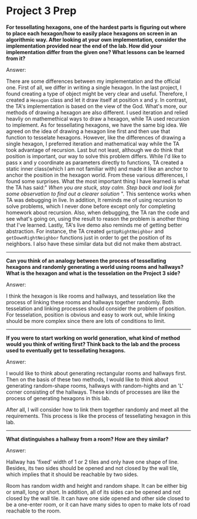 # Project 3 Prep

**For tessellating hexagons, one of the hardest parts is figuring out where to place each hexagon/how to easily place hexagons on screen in an algorithmic way.
After looking at your own implementation, consider the implementation provided near the end of the lab.
How did your implementation differ from the given one? What lessons can be learned from it?**

Answer:

There are some differences between my implementation and the official one.
First of all, we differ in writing a single hexagon. In the last project, I found creating a type of object might be very clear and useful. Therefore, I created a `Hexagon` class and let it draw itself at position x and y. In contrast, the TA's implementation is based on the view of the God. What's more, our methods of drawing a hexagon are also different. I used iteration and relied heavliy on mathemethical ways to draw a hexagon, while TA used recursion to implement.
As for tessellating hexagons, we have the same big idea. We agreed on the idea of drawing a hexagon line first and then use that function to tesselate hexagons. However, like the differences of drawing a single hexagon, I preferred iteration and mathematical way while the TA took advantage of recursion.
Last but not least, although we do think that position is important, our way to solve this problem differs. While I'd like to pass x and y coordinate as parameters directly to functions, TA created a static inner class(which I am not familiar with) and made it like an anchor to anchor the position in the hexagon world.
From these various differences, I found some surprises. What the most important thing I have learned is what the TA has said:" *When you are stuck, stay calm. Step back and look for some observation to find out a clearer solution* ". This sentence works when TA was debugging in live. In addition, It reminds me of using recursion to solve problems, which I never done before except only for completing homework about recursion. Also, when debugging, the TA ran the code and see what's going on, using the result to reason the problem is another thing that I've learned. Lastly, TA's live demo also reminds me of getting better abstraction. For instance, the TA created `getUpRightNeighbor` and `getDownRightNeighbor` functions just in order to get the position of its neighbors. I also have these similar data but did not make them abstract.

-----

**Can you think of an analogy between the process of tessellating hexagons and randomly generating a world using rooms and hallways?
What is the hexagon and what is the tesselation on the Project 3 side?**

Answer:

I think the hexagon is like rooms and hallways, and tesselation like the process of linking these rooms and hallways together randomly.
Both tesselation and linking processes should consider the problem of position. For tesselation, position is obvious and easy to
work out, while linking should be more complex since there are lots of conditions to limit.

-----
**If you were to start working on world generation, what kind of method would you think of writing first? 
Think back to the lab and the process used to eventually get to tessellating hexagons.**

Answer:

I would like to think about generating rectangular rooms and hallways first. Then on the basis of these two methods, 
I would like to think about generating random-shape rooms, hallways with random-hights and an 'L' corner consisting of
the hallways. These kinds of processes are like the process of generating hexagons in this lab.

After all, I will consider how to link them together randomly and meet all the requirements. This process is like
the process of tessellating hexagon in this lab.

-----
**What distinguishes a hallway from a room? How are they similar?**

Answer:

Hallway has 'fixed' width of 1 or 2 tiles and only have one shape of line. Besides, its two sides should be opened
and not closed by the wall tile, which implies that it should be reachable by two sides.

Room has random width and height and random shape. It can be either big or small, long or short. In addition, all of its
sides can be opened and not closed by the wall tile. It can have one side opened and other side closed to be a one-enter room,
or it can have many sides to open to make lots of road reachable to the room.